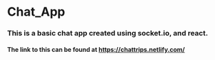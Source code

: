 # Chat_App
### This is a basic chat app created using socket.io, and react. 
#### The link to this can be found at https://chattrips.netlify.com/
